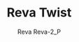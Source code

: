 ---
designer: Patrick Jouin
description: "Reva%20Twist%20is%20an%20outdoor%20collection%20with%20smooth%20lines%20and%20generous%20sizes.%20Lounge%20armchair%20with%20four%20tapered%20legs%20in%20die-cast%20aluminium%20placed%20at%20the%20extremities%20of%20the%20perimeter%20frame%20in%20extruded%20aluminium.%20The%20steel%20backrest%20and%20armrests%20are%20woven%20with%20a%20flat%20rope%20in%20weather-resistant%20polypropylene.%20Polyester%20cushions%20upholstered%20in%20fabric."
image_primary: img/Reva-2_P_01_zoom.jpg
image_secondary: img/Reva-2_P_02_zoom.jpg
manufacturer: Pedrali
href: https://www.pedrali.it/en/products/catalog/Lounge-Chair-REVA-TWIST-REVA-2_P/
subtitle: Reva Reva-2_P
title: Reva Twist
image_thumb: img/Reva-2_P_cover.jpg
tags: 
  - pedrali
  - lounge-seating
category: lounge-seating
slug: /manufacturers/pedrali/lounge-seating/patrick-jouin-reva-twist
---